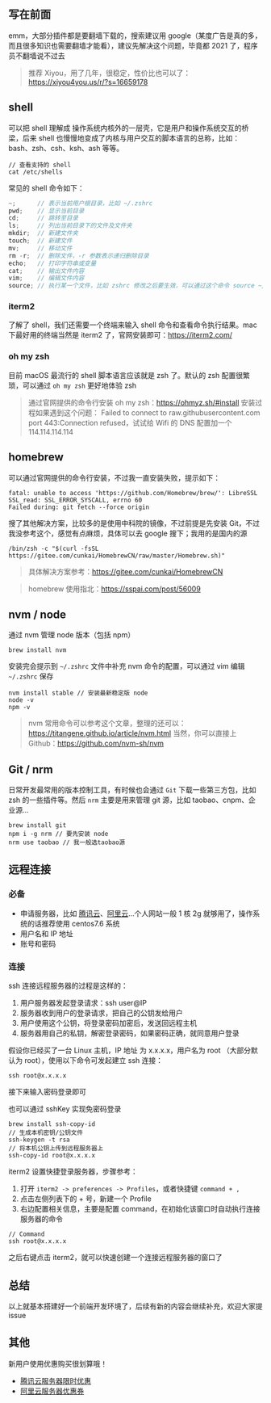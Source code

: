 ## 写在前面

emm，大部分插件都是要翻墙下载的，搜索建议用 google（某度广告是真的多，而且很多知识也需要翻墙才能看），建议先解决这个问题，毕竟都 2021 了，程序员不翻墙说不过去

> 推荐 Xiyou，用了几年，很稳定，性价比也可以了：https://xiyou4you.us/r/?s=16659178

## shell

可以把 shell 理解成 操作系统内核外的一层壳，它是用户和操作系统交互的桥梁，后来 shell 也慢慢地变成了内核与用户交互的脚本语言的总称，比如：bash、zsh、csh、ksh、ash 等等。

```
// 查看支持的 shell
cat /etc/shells
```

常见的 shell 命令如下：

```js
~;      // 表示当前用户根目录，比如 ~/.zshrc
pwd;    // 显示当前目录
cd;     // 跳转至目录
ls;     // 列出当前目录下的文件及文件夹
mkdir;  // 新建文件夹
touch;  // 新建文件
mv;     // 移动文件
rm -r;  // 删除文件，-r 参数表示递归删除目录
echo;   // 打印字符串或变量
cat;    // 输出文件内容
vim;    // 编辑文件内容
source; // 执行某一个文件，比如 zshrc 修改之后要生效，可以通过这个命令 source ~/.zshrc，或者重开一个窗口
```

### iterm2

了解了 shell，我们还需要一个终端来输入 shell 命令和查看命令执行结果。mac 下最好用的终端当然是 iterm2 了，官网安装即可：https://iterm2.com/

### oh my zsh

目前 macOS 最流行的 shell 脚本语言应该就是 zsh 了。默认的 zsh 配置很繁琐，可以通过 `oh my zsh` 更好地体验 zsh

> 通过官网提供的命令行安装 oh my zsh：https://ohmyz.sh/#install
> 安装过程如果遇到这个问题： Failed to connect to raw.githubusercontent.com port 443:Connection refused，试试给 Wifi 的 DNS 配置加一个 114.114.114.114

## homebrew

可以通过官网提供的命令行安装，不过我一直安装失败，提示如下：

```
fatal: unable to access 'https://github.com/Homebrew/brew/': LibreSSL SSL_read: SSL_ERROR_SYSCALL, errno 60
Failed during: git fetch --force origin
```

搜了其他解决方案，比较多的是使用中科院的镜像，不过前提是先安装 Git，不过我没参考这个，感觉有点麻烦，具体可以去 google 搜下；我用的是国内的源

```
/bin/zsh -c "$(curl -fsSL https://gitee.com/cunkai/HomebrewCN/raw/master/Homebrew.sh)"
```

> 具体解决方案参考：https://gitee.com/cunkai/HomebrewCN

> homebrew 使用指北：https://sspai.com/post/56009

## nvm / node

通过 nvm 管理 node 版本（包括 npm）

```
brew install nvm
```

安装完会提示到 `~/.zshrc` 文件中补充 nvm 命令的配置，可以通过 vim 编辑 `~/.zshrc` 保存

```
nvm install stable // 安装最新稳定版 node
node -v
npm -v
```

> nvm 常用命令可以参考这个文章，整理的还可以：https://titangene.github.io/article/nvm.html
> 当然，你可以直接上 Github：https://github.com/nvm-sh/nvm

## Git / nrm

日常开发最常用的版本控制工具，有时候也会通过 `Git` 下载一些第三方包，比如 zsh 的一些插件等。然后 `nrm` 主要是用来管理 git 源，比如 taobao、cnpm、企业源...

```
brew install git
npm i -g nrm // 要先安装 node
nrm use taobao // 我一般选taobao源
```

## 远程连接

### 必备

- 申请服务器，比如 [腾讯云](https://curl.qcloud.com/q3nCBH0x)、[阿里云](https://www.aliyun.com/activity/ambassador/share-gift/goods?taskCode=shareNew2108&recordId=null&userCode=4ta4u3yh)...个人网站一般 1 核 2g 就够用了，操作系统的话推荐使用 centos7.6 系统
- 用户名和 IP 地址
- 账号和密码

### 连接

ssh 连接远程服务器的过程是这样的：

1. 用户服务器发起登录请求：ssh user@IP
2. 服务器收到用户的登录请求，把自己的公钥发给用户
3. 用户使用这个公钥，将登录密码加密后，发送回远程主机
4. 服务器用自己的私钥，解密登录密码，如果密码正确，就同意用户登录

假设你已经买了一台 Linux 主机，IP 地址 为 x.x.x.x，用户名为 root （大部分默认为 root），使用以下命令可发起建立 ssh 连接：

```
ssh root@x.x.x.x
```

接下来输入密码登录即可

也可以通过 sshKey 实现免密码登录

```
brew install ssh-copy-id
// 生成本机密钥/公钥文件
ssh-keygen -t rsa
// 将本机公钥上传到远程服务器上
ssh-copy-id root@x.x.x.x
```

iterm2 设置快捷登录服务器，步骤参考：

1. 打开 `iterm2 -> preferences -> Profiles`，或者快捷键 `command + ,`
2. 点击左侧列表下的 + 号，新建一个 Profile
3. 右边配置相关信息，主要是配置 command，在初始化该窗口时自动执行连接服务器的命令

```
// Command
ssh root@x.x.x.x
```

之后右键点击 iterm2，就可以快速创建一个连接远程服务器的窗口了

## 总结

以上就基本搭建好一个前端开发环境了，后续有新的内容会继续补充，欢迎大家提 issue

## 其他

新用户使用优惠购买很划算哦！

- [腾讯云服务器限时优惠](https://curl.qcloud.com/q3nCBH0x)
- [阿里云服务器优惠券](https://www.aliyun.com/activity/ambassador/share-gift/goods?taskCode=shareNew2108&recordId=null&userCode=4ta4u3yh)
